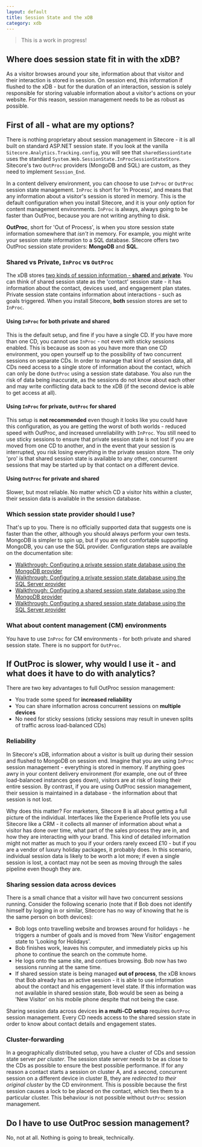 ```yaml
---
layout: default
title: Session State and the xDB
category: xdb
---
```


> This is a work in progress! 

## Where does session state fit in with the xDB?

As a visitor browses around your site, information about that visitor and their interaction is stored in session. On session end, this information if flushed to the xDB - but for the duration of an interaction, session is solely responsible for storing valuable information about a visitor's actions on your website. For this reason, session management needs to be as robust as possible.

## First of all - what are my options?

There is nothing proprietary about session management in Sitecore - it is all built on standard ASP.NET session state. If you look at the vanilla `Sitecore.Analytics.Tracking.config`, you will see that `sharedSessionState` uses the standard `System.Web.SessionState.InProcSessionStateStore`. Sitecore's two `OutProc` providers (MongoDB and SQL) are custom, as they need to implement `Session_End`.

In a content delivery environment, you can choose to use `InProc` or `OutProc` session state management. `InProc` is short for 'In Process', and means that any information about a visitor's session is stored in memory. This is the default configuration when you install Sitecore, and it is your *only* option for content management environments. `InProc` is always, always going to be faster than OutProc, because you are not writing anything to disk.

**OutProc**, short for 'Out of Process', is when you store session state information somewhere that *isn't* in memory. For example, you might write your session state information to a SQL database. Sitecore offers two OutProc session state providers: **MongoDB** and **SQL**.

### Shared vs Private, `InProc` vs `OutProc`

The xDB stores [two kinds of session information - **shared** and **private**](https://doc.sitecore.net/products/sitecore%20experience%20platform/xdb%20configuration/session%20state). You can think of shared session state as the 'contact' session state - it has information about the contact, devices used, and engagement plan states. Private session state contains information about interactions - such as goals triggered. When you install Sitecore, **both** session stores are set to `InProc`.

#### Using `InProc` for both private and shared

This is the default setup, and fine if you have a single CD. If you have more than one CD, you cannot use `InProc` - not even with sticky sessions enabled. This is because as soon as you have more than one CD environment, you open yourself up to the possibility of two concurrent sessions on separate CDs. In order to manage that kind of session data, all CDs need access to a single store of information about the contact, which can only be done `OutProc` using a session state database. You also run the risk of data being inaccurate, as the sessions do not know about each other and may write conflicting data back to the xDB (if the second device is able to get access at all).

#### Using `InProc` for private, `OutProc` for shared

This setup is **not recommended** even though it looks like you could have this configuration, as you are getting the worst of both worlds - reduced speed with OutProc, and increased unreliability with `InProc`. You still need to use sticky sessions to ensure that private session state is not lost if you are moved from one CD to another, and in the event that your session is interrupted, you risk losing everything in the private session store. The only 'pro' is that shared session state is available to any other, concurrent sessions that may be started up by that contact on a different device.

#### Using `OutProc` for private and shared

Slower, but most reliable. No matter which CD a visitor hits within a cluster, their session data is available in the session database.

### Which session state provider should I use?

That's up to you. There is no officially supported data that suggests one is faster than the other, although you should always perform your own tests. MongoDB is simpler to spin up, but if you are not comfortable supporting MongoDB, you can use the SQL provider. Configuration steps are available on the documentation site:

* [Walkthrough: Configuring a private session state database using the MongoDB provider](https://doc.sitecore.net/products/sitecore%20experience%20platform/xdb%20configuration/walkthrough%20configuring%20a%20private%20session%20state%20database%20using%20the%20mongodb%20provider)
* [Walkthrough: Configuring a private session state database using the SQL Server provider](https://doc.sitecore.net/Products/Sitecore%20Experience%20Platform/xDB%20configuration/Walkthrough%20Configuring%20a%20private%20session%20state%20database%20using%20the%20SQL%20Server%20provider)
* [Walkthrough: Configuring a shared session state database using the MongoDB provider](https://doc.sitecore.net/products/sitecore%20experience%20platform/xdb%20configuration/walkthrough%20configuring%20a%20shared%20session%20state%20database%20using%20the%20mongodb%20provider)
* [Walkthrough: Configuring a shared session state database using the SQL Server provider](https://doc.sitecore.net/products/sitecore%20experience%20platform/xdb%20configuration/walkthrough%20configure%20a%20shared%20session%20state%20database%20using%20the%20sql%20server%20provider)

### What about content management (CM) environments

You have to use `InProc` for CM environments - for both private and shared session state. There is no support for `OutProc`.

## If OutProc is slower, why would I use it - and what does it have to do with analytics? 

There are two key advantages to full OutProc session management:

* You trade some speed for **increased reliability**
* You can share information across concurrent sessions on **multiple devices**
* No need for sticky sessions (sticky sessions may result in uneven splits of traffic across load-balanced CDs)

### Reliability

In Sitecore's xDB, information about a visitor is built up during their session and flushed to MongoDB on session end. Imagine that you are using `InProc` session management - everything is stored in memory. If anything goes awry in your content delivery environment (for example, one out of three load-balanced instances goes down), visitors are at risk of losing their entire session. By contrast, if you are using OutProc session management, their session is maintained in a database - the information about that session is not lost.

Why does this matter? For marketers, Sitecore 8 is all about getting a full picture of the individual. Interfaces like the Experience Profile lets you use Sitecore like a CRM - it collects all manner of information about what a visitor has done over time, what part of the sales process they are in, and how they are interacting with your brand. This kind of detailed information might not matter as much to you if your orders rarely exceed £10 - but if you are a vendor of luxury holiday packages, it probably does. In this scenario, individual session data is likely to be worth a lot more; if even a single session is lost, a contact may not be seen as moving through the sales pipeline even though they are.

### Sharing session data across devices

There is a small chance that a visitor will have two concurrent sessions running. Consider the following scenario (note that if Bob does not identify himself by logging in or similar, Sitecore has no way of knowing that he is the same person on both devices):

* Bob logs onto travelling website and browses around for holidays - he triggers a number of goals and is moved from 'New Visitor' engagement state to 'Looking for Holidays'.
* Bob finishes work, leaves his computer, and immediately picks up his phone to continue the search on the commute home.
* He logs onto the same site, and contiues browsing. Bob now has two sessions running at the same time.
* If shared session state is being managed **out of process**, the xDB knows that Bob already has an active session - it is able to use information about the contact and his engagement level state. If this information was not available in shared session state, Bob would be seen as being a 'New Visitor' on his mobile phone despite that not being the case.


Sharing session data across devices **in a multi-CD setup** requires `OutProc` session management. Every CD needs access to the shared session state in order to know about contact details and engagement states.

### Cluster-forwarding 

In a geographically distributed setup, you have a cluster of CDs and session state server *per cluster*. The session state server needs to be as close to the CDs as possible to ensure the best possible performance. If for any reason a contact starts a session on cluster A, and a second, concurrent session on a different device in cluster B, they are *redirected to their original cluster* by the CD environment. This is possible because the first session causes a lock to be placed on the contact, which ties them to a particular cluster. This behaviour is not possible without `OutProc` session management.

## Do I have to use OutProc session management?

No, not at all. Nothing is going to break, technically.